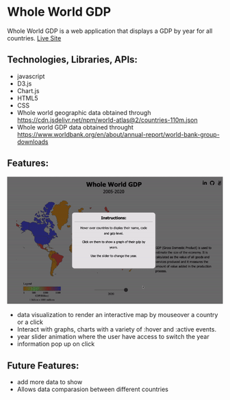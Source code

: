 # Whole World GDP 
   Whole World GDP is a web application that displays a GDP by year for all countries. <a href="https://zoumus.github.io/worldMapProject/">Live Site</a>


## Technologies, Libraries, APIs:
   - javascript
   - D3.js
   - Chart.js
   - HTML5
   - CSS
   - Whole world geographic data obtained through https://cdn.jsdelivr.net/npm/world-atlas@2/countries-110m.json
   - Whole world GDP data obtained throught https://www.worldbank.org/en/about/annual-report/world-bank-group-downloads


## Features:
![](https://github.com/zoumus/worldMapProject/blob/main/images/ezgif.com-gif-maker.gif)

   - data visualization to render an interactive map by mouseover a country or a click
   - Interact with graphs, charts with a variety of :hover and :active events.
   - year slider animation where the user have access to switch the year
   - information pop up on click



## Future Features:
   - add more data to show
   - Allows data comparasion between different countries
   

   
